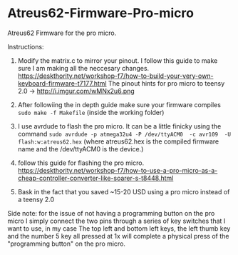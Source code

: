 # Atreus62-Firmware-Pro-micro
Atreus62 Firmware for the pro micro. 


Instructions: 

1. Modify the matrix.c to mirror your pinout. I follow this guide to make sure I am making all the neccesary changes.
  https://deskthority.net/workshop-f7/how-to-build-your-very-own-keyboard-firmware-t7177.html
  The pinout hints for pro micro to teensy 2.0 -> http://i.imgur.com/wMNx2u6.png
2. After followiing the in depth guide make sure your firmware compiles `sudo make -f Makefile` (inside the working folder)
3. I use avrdude to flash the pro micro. It can be a little finicky using the command
  ``sudo avrdude -p atmega32u4 -P /dev/ttyACM0  -c avr109  -U flash:w:atreus62.hex`` 
  (where atreus62.hex is the compiled firmware name and the /dev/ttyACM0 is the device.)
4.  follow this guide for flashing the pro micro. 
    https://deskthority.net/workshop-f7/how-to-use-a-pro-micro-as-a-cheap-controller-converter-like-soarer-s-t8448.html
    
5. Bask in the fact that you saved ~15-20 USD using a pro micro instead of a teensy 2.0

Side note: for the issue of not having a programming button on the pro micro I simply connect the two pins through a series of key switches that I want to use, in my case The top  left and bottom left keys, the left thumb key and the number 5 key all pressed at 1x will complete a physical press of the "programming button" on the pro micro.

